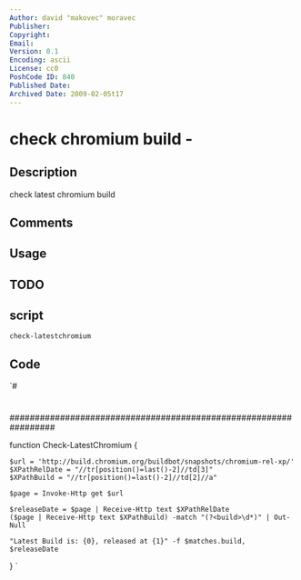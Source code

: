 ```yaml
---
Author: david "makovec" moravec
Publisher: 
Copyright: 
Email: 
Version: 0.1
Encoding: ascii
License: cc0
PoshCode ID: 840
Published Date: 
Archived Date: 2009-02-05t17
---
```


# check chromium build - 

## Description

check latest chromium build

## Comments



## Usage



## TODO



## script

`check-latestchromium`

## Code

`#
 #
 #
 #
 #
 #
 #################################################################
 
 function Check-LatestChromium {
 
 	$url = 'http://build.chromium.org/buildbot/snapshots/chromium-rel-xp/'
 	$XPathRelDate = "//tr[position()=last()-2]//td[3]"
 	$XPathBuild = "//tr[position()=last()-2]//td[2]//a"
 	
 	$page = Invoke-Http get $url
 	
 	$releaseDate = $page | Receive-Http text $XPathRelDate
 	($page | Receive-Http text $XPathBuild) -match "(?<build>\d*)" | Out-Null	
 	
 	"Latest Build is: {0}, released at {1}" -f $matches.build, $releaseDate 
 
 }
`


